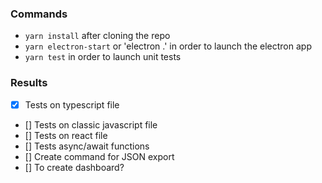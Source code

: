 ### Commands
* `yarn install` after cloning the repo
* `yarn electron-start` or 'electron .' in order to launch the electron app
* `yarn test` in order to launch unit tests

### Results
- [x] Tests on typescript file
- [] Tests on classic javascript file
- [] Tests on react file
- [] Tests async/await functions
- [] Create command for JSON export
- [] To create dashboard?